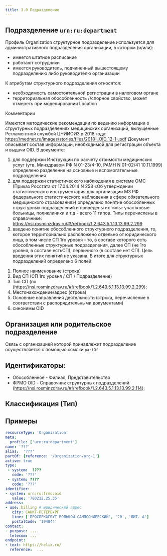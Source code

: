 ```yaml
---
title: 3.0 Подразделение
---
```


## Подразделение `urn:ru:department`

Профиль Organization структурное подразделение используется для административного подразделения организации, в котором (и/или):
- имеется штатное расписание
- работают сотрудники
- имеется руководитель, подчиненный вышестоящему подразделению либо руководителю организации

К атрибутам структурного подразделения относятся:
- необходимость самостоятельной регистрации в налоговом органе
- территориальная обособленность //спорное свойство, может отмереть при моделировании Location

Комментарии

Имеются методические рекомендации по ведению информации о структурных подразделениях медицинских организаций, выпущенные Регламентной службой ЦНИИОИЗ в 2018 году: https://mednet.ru/images/stories/files/2018-_OID_12-1-.pdf
Документ описывает состав информации, необходимой для регистрации объекта и выдачи OID. 
В документе:

1) для поддержки Инструкции по расчету стоимости медицинских услуг (утв. Минздравом РФ N 01-23/4-10, РАМН N 01-02/41 10.11.1999) определено разделение на основные и вспомогательные подразделения
2) для поддержки статистического наблюдения в системе ОМС (Приказ Росстата от 17.04.2014 N 258 «Об утверждении статистического инструментария для организации МЗ РФ федерального статистического наблюдения в сфере обязательного медицинского страхования») определено понятие обособленных структурных подразделений и приведены их типы: участковые больницы, поликлиники и т.д - всего 11 типов. Типы перечислены в справочнике: https://nsi.rosminzdrav.ru/#!/refbook/1.2.643.5.1.13.13.99.2.299
3) введено понятие обособленного структурного подразделения, то, которое территориально расположено отдельно от юридического лица, в том числе СП 1го уровня - то, в составе которого есть обособленные структурные подразделения, далее СП (не 1го уровня, в составе естьСП), первичного (в составе нет СП). Цель введения этих понятий не указана.
В итоге для структурных подразделений определено 6 полей:

1. Полное наименование (строка)
2. Вид СП (СП 1го уровня / СП / Подразделение)
3. Тип СП (по (https://nsi.rosminzdrav.ru/#!/refbook/1.2.643.5.1.13.13.99.2.299);
4. Местонахождение/адрес (строка)
5. Основные направления деятельности (строка, перечисление в соответствии с распорядительными документами)
6. синонимы OID



## Организация или родительское подразделение

Связь с организацией которой принадлежит подразделение 
осуществляется с помощью ссылки `partOf`

## Идентификаторы:

* Обособленное - Филиал, Представительство
* ФРМО OID - Справочник структурных подразделений (https://nsi.rosminzdrav.ru/#!/refbook/1.2.643.5.1.13.13.99.2.114);

## Классификация (Тип)



## Примеры

```yaml
resourceType: 'Organization'
meta:
  profile: ['urn:ru:department']
name: '???'
alias:  '???'
partOf: {reference: '/Organization/org-1'}
active: true
type:
 - system:  ????
   code: '???'
 - system: ????
   code: '???'
identifier:
- system: urn:ru:frmo:oid
   value: '780212.25.35'
address:
- use: billing # юридический адрес
   city: САНКТ-ПЕТЕРБУРГ
   line: ['ПРОСПЕКФГБУТ БОЛЬШОЙ САМПСОНИЕВСКИЙ', '20', 'ЛИТ. А']
   postalCode: '194044'
contact:
- purpose: ....
  telecom: ...
endpoint:
- text: https://helix.ru/
  reference:  ...
```
